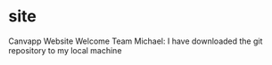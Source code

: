 # site
Canvapp Website
Welcome Team
Michael: I have downloaded the git repository to my local machine